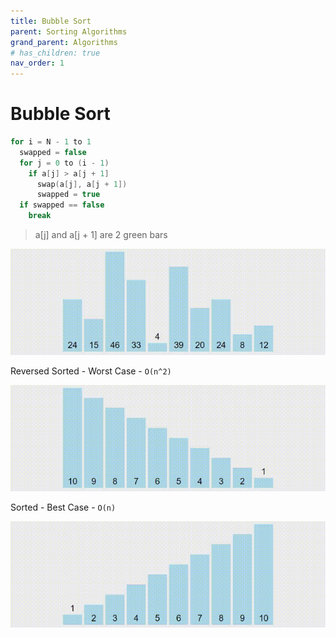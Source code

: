 ```yaml
---
title: Bubble Sort
parent: Sorting Algorithms
grand_parent: Algorithms
# has_children: true
nav_order: 1
---
```


# Bubble Sort

``` cpp
for i = N - 1 to 1
  swapped = false
  for j = 0 to (i - 1)
    if a[j] > a[j + 1]
      swap(a[j], a[j + 1])
      swapped = true
  if swapped == false
    break
```


> a[j] and a[j + 1] are 2 green bars

![A](assets/Bubble.gif)

Reversed Sorted - Worst Case - `O(n^2)`

![A](assets/Bubble1.gif)

Sorted - Best Case - `O(n)`

![A](assets/Bubble2.gif)